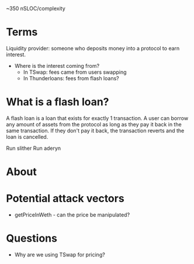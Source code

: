 ~350 nSLOC/complexity


# Terms

Liquidity provider: someone who deposits money into a protocol to earn interest.
- Where is the interest coming from?
  - In TSwap: fees came from users swapping
  - In Thunderloans: fees from flash loans?

# What is a flash loan? 

A flash loan is a loan that exists for exactly 1 transaction. A user can borrow any amount of assets from the protocol as long as they pay it back in the same transaction. If they don't pay it back, the transaction reverts and the loan is cancelled.



Run slither 
Run aderyn


# About


# Potential attack vectors

- getPriceInWeth - can the price be manipulated?

# Questions

- Why are we using TSwap for pricing?